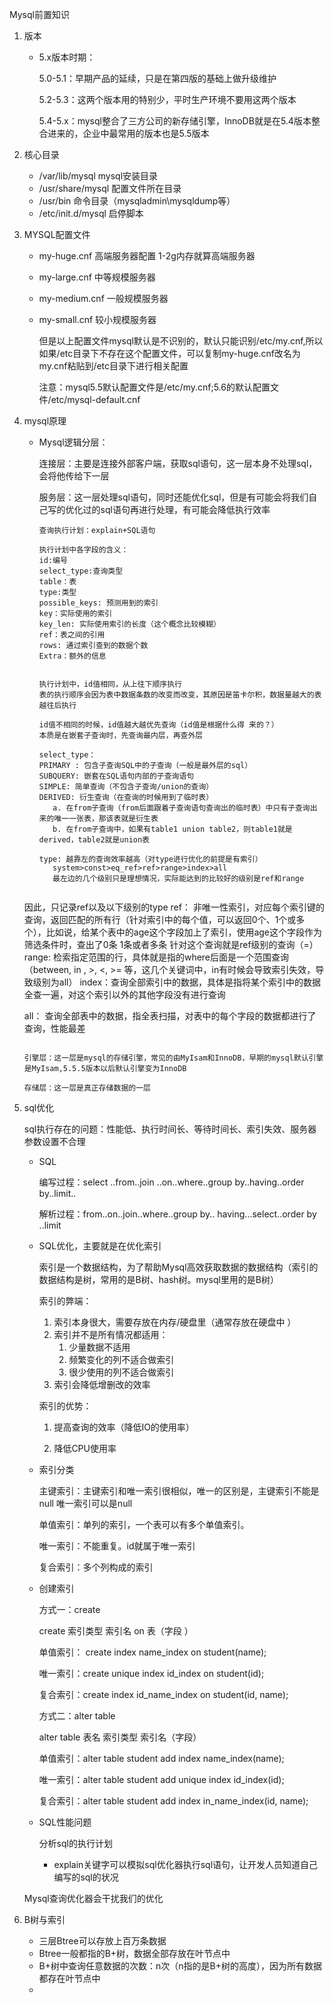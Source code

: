 Mysql前置知识

1. 版本

   * 5.x版本时期：

     5.0-5.1：早期产品的延续，只是在第四版的基础上做升级维护

     5.2-5.3：这两个版本用的特别少，平时生产环境不要用这两个版本

     5.4-5.x：mysql整合了三方公司的新存储引擎，InnoDB就是在5.4版本整合进来的，企业中最常用的版本也是5.5版本

2. 核心目录

   * /var/lib/mysql   mysql安装目录
   * /usr/share/mysql    配置文件所在目录
   * /usr/bin    命令目录（mysqladmin\mysqldump等）
   * /etc/init.d/mysql     启停脚本

3. MYSQL配置文件

   * my-huge.cnf     高端服务器配置    1-2g内存就算高端服务器

   * my-large.cnf     中等规模服务器

   * my-medium.cnf    一般规模服务器

   * my-small.cnf     较小规模服务器

     但是以上配置文件mysql默认是不识别的，默认只能识别/etc/my.cnf,所以如果/etc目录下不存在这个配置文件，可以复制my-huge.cnf改名为my.cnf粘贴到/etc目录下进行相关配置

     注意：mysql5.5默认配置文件是/etc/my.cnf;5.6的默认配置文件/etc/mysql-default.cnf

4. mysql原理

   * Mysql逻辑分层：

     连接层：主要是连接外部客户端，获取sql语句，这一层本身不处理sql，会将他传给下一层

     服务层：这一层处理sql语句，同时还能优化sql，但是有可能会将我们自己写的优化过的sql语句再进行处理，有可能会降低执行效率

     ```
     查询执行计划：explain+SQL语句
     
     执行计划中各字段的含义：
     id:编号
     select_type:查询类型
     table：表
     type:类型
     possible_keys: 预测用到的索引
     key：实际使用的索引
     key_len: 实际使用索引的长度（这个概念比较模糊）
     ref：表之间的引用
     rows: 通过索引查到的数据个数
     Extra：额外的信息
     
     
     执行计划中，id值相同，从上往下顺序执行
     表的执行顺序会因为表中数据条数的改变而改变，其原因是笛卡尔积，数据量越大的表越往后执行
     
     id值不相同的时候，id值越大越优先查询（id值是根据什么得 来的？）
     本质是在嵌套子查询时，先查询最内层，再查外层
     
     select_type：
     PRIMARY : 包含子查询SQL中的子查询（一般是最外层的sql）
     SUBQUERY: 嵌套在SQL语句内部的子查询语句
     SIMPLE: 简单查询（不包含子查询/union的查询）
     DERIVED: 衍生查询（在查询的时候用到了临时表）
     	a. 在from子查询（from后面跟着子查询语句查询出的临时表）中只有子查询出来的唯一一张表，那该表就是衍生表
     	b. 在from子查询中，如果有table1 union table2，则table1就是derived，table2就是union表
     	
     type: 越靠左的查询效率越高（对type进行优化的前提是有索引）
     	system>const>eq_ref>ref>range>index>all
     	最左边的几个级别只是理想情况，实际能达到的比较好的级别是ref和range
     	
    因此，只记录ref以及以下级别的type
      ref： 非唯一性索引，对应每个索引键的查询，返回匹配的所有行（针对索引中的每个值，可以返回0个、1个或多个），比如说，给某个表中的age这个字段加上了索引，使用age这个字段作为筛选条件时，查出了0条 1条或者多条 针对这个查询就是ref级别的查询（=）
    range: 检索指定范围的行，具体就是指的where后面是一个范围查询（between, in , >, <, >= 等，这几个关键词中，in有时候会导致索引失效，导致级别为all）
      index：查询全部索引中的数据，具体是指将某个索引中的数据全查一遍，对这个索引以外的其他字段没有进行查询
      
      all： 查询全部表中的数据，指全表扫描，对表中的每个字段的数据都进行了查询，性能最差
     ```
     
     引擎层：这一层是mysql的存储引擎，常见的由MyIsam和InnoDB，早期的mysql默认引擎是MyIsam,5.5.5版本以后默认引擎变为InnoDB
     
     存储层：这一层是真正存储数据的一层 

5. sql优化

   sql执行存在的问题：性能低、执行时间长、等待时间长、索引失效、服务器参数设置不合理

   * SQL

     编写过程：select ..from..join ..on..where..group by..having..order by..limit..

     解析过程：from..on..join..where..group by.. having...select..order by ..limit

   * SQL优化，主要就是在优化索引

     索引是一个数据结构，为了帮助Mysql高效获取数据的数据结构（索引的数据结构是树，常用的是B树、hash树。mysql里用的是B树）

     索引的弊端：

      	1. 索引本身很大，需要存放在内存/硬盘里（通常存放在硬盘中 ）
      	2. 索引并不是所有情况都适用：
           	1. 少量数据不适用  
          	2. 频繁变化的列不适合做索引 
          	3. 很少使用的列不适合做索引
     	3. 索引会降低增删改的效率

     索引的优势：

     	1. 提高查询的效率（降低IO的使用率）

      	2. 降低CPU使用率

    * 索引分类

      主键索引：主键索引和唯一索引很相似，唯一的区别是，主键索引不能是null 唯一索引可以是null

      单值索引：单列的索引，一个表可以有多个单值索引。

      唯一索引：不能重复。id就属于唯一索引

      复合索引：多个列构成的索引

   * 创建索引

     方式一：create

     create 索引类型 索引名 on 表（字段 ）

     单值索引： create index name_index on  student(name);

     唯一索引：create unique index id_index on student(id);

     复合索引：create index id_name_index on student(id, name);

     方式二：alter table

     alter table 表名 索引类型  索引名（字段）

     单值索引：alter table student add index name_index(name);

     唯一索引：alter table student add unique index id_index(id);

     复合索引：alter table student add index in_name_index(id, name);

   * SQL性能问题

     分析sql的执行计划

     * explain关键字可以模拟sql优化器执行sql语句，让开发人员知道自己编写的sql的状况

   

   Mysql查询优化器会干扰我们的优化

   

 6. B树与索引

    * 三层Btree可以存放上百万条数据
    * Btree一般都指的B+树，数据全部存放在叶节点中
    * B+树中查询任意数据的次数：n次（n指的是B+树的高度），因为所有数据都存在叶节点中
    * 

